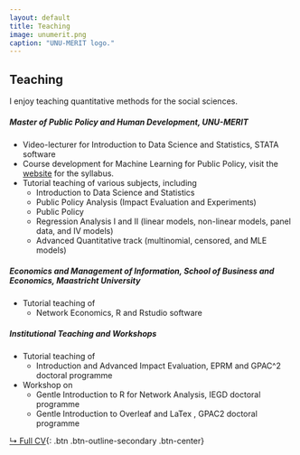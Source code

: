 ```yaml
---
layout: default
title: Teaching
image: unumerit.png
caption: "UNU-MERIT logo."
---
```


## Teaching

I enjoy teaching quantitative methods for the social sciences.

##### Master of Public Policy and Human Development, UNU-MERIT
* Video-lecturer for Introduction to Data Science and Statistics, STATA software
* Course development for Machine Learning for Public Policy, visit the [website](https://www.ml4publicpolicy.com/) for the syllabus.
* Tutorial teaching of various subjects, including
  * Introduction to Data Science and Statistics
  * Public Policy Analysis (Impact Evaluation and Experiments)
  * Public Policy
  * Regression Analysis I and II (linear models, non-linear models, panel data, and IV models)
  * Advanced Quantitative track (multinomial, censored, and MLE models)
 
##### Economics and Management of Information, School of Business and Economics, Maastricht University
* Tutorial teaching of
  * Network Economics, R and Rstudio software

##### Institutional Teaching and Workshops
* Tutorial teaching of
  * Introduction and Advanced Impact Evaluation, EPRM and GPAC^2 doctoral programme
* Workshop on
  * Gentle Introduction to R for Network Analysis, IEGD doctoral programme
  * Gentle Introduction to Overleaf and LaTex , GPAC2 doctoral programme


[↳ Full CV](assets/files/cvmichelle.pdf){: .btn .btn-outline-secondary .btn-center}
